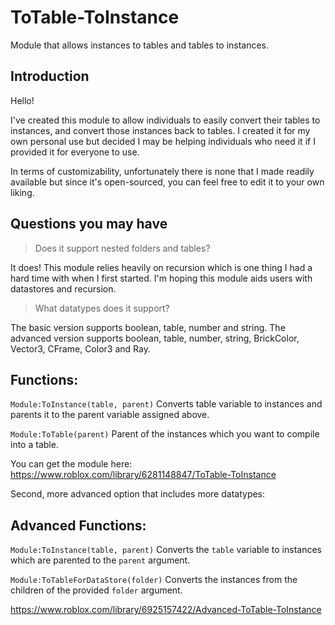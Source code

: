 # ToTable-ToInstance
Module that allows instances to tables and tables to instances.

## Introduction

Hello!

I've created this module to allow individuals to easily convert their tables to instances, and convert those instances back to tables. I created it for my own personal use but decided I may be helping individuals who need it if I provided it for everyone to use.

In terms of customizability, unfortunately there is none that I made readily available but since it's open-sourced, you can feel free to edit it to your own liking.

## Questions you may have

> Does it support nested folders and tables?

It does! This module relies heavily on recursion which is one thing I had a hard time with when I first started. I'm hoping this module aids users with datastores and recursion.

> What datatypes does it support?

The basic version supports boolean, table, number and string. The advanced version supports boolean, table, number, string, BrickColor, Vector3, CFrame, Color3 and Ray.

## Functions:
`Module:ToInstance(table, parent)`
Converts table variable to instances and parents it to the parent variable assigned above.

`Module:ToTable(parent)`
Parent of the instances which you want to compile into a table.

You can get the module here:
https://www.roblox.com/library/6281148847/ToTable-ToInstance

Second, more advanced option that includes more datatypes:

## Advanced Functions:

`Module:ToInstance(table, parent)`
Converts the `table` variable to instances which are parented to the `parent` argument.

`Module:ToTableForDataStore(folder)`
Converts the instances from the children of the provided `folder` argument.

https://www.roblox.com/library/6925157422/Advanced-ToTable-ToInstance
